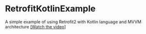 # RetrofitKotlinExample
A simple example of using Retrofit2 with Kotlin language and MVVM architecture
[[Watch the video]](https://youtube.com/shorts/zqUZHDuLIQo)
